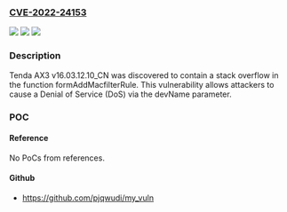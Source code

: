 ### [CVE-2022-24153](https://cve.mitre.org/cgi-bin/cvename.cgi?name=CVE-2022-24153)
![](https://img.shields.io/static/v1?label=Product&message=n%2Fa&color=blue)
![](https://img.shields.io/static/v1?label=Version&message=n%2Fa&color=blue)
![](https://img.shields.io/static/v1?label=Vulnerability&message=n%2Fa&color=brighgreen)

### Description

Tenda AX3 v16.03.12.10_CN was discovered to contain a stack overflow in the function formAddMacfilterRule. This vulnerability allows attackers to cause a Denial of Service (DoS) via the devName parameter.

### POC

#### Reference
No PoCs from references.

#### Github
- https://github.com/pjqwudi/my_vuln

